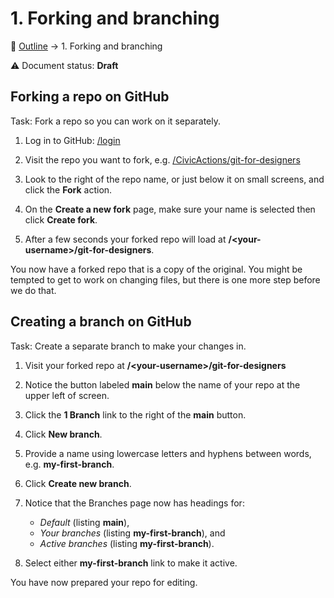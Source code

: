 # 1. Forking and branching

🍞 [Outline](../README.md) → 1. Forking and branching

⚠️ Document status: **Draft**

## Forking a repo on GitHub

Task: Fork a repo so you can work on it separately.

1. Log in to GitHub: [/login](https://github.com/login)

2. Visit the repo you want to fork, e.g. [/CivicActions/git-for-designers](https://github.com/CivicActions/git-for-designers)

3. Look to the right of the repo name, or just below it on small screens, and click the **Fork** action.

4. On the **Create a new fork** page, make sure your name is selected then click **Create fork**.

5. After a few seconds your forked repo will load at **/\<your-username\>/git-for-designers**.

You now have a forked repo that is a copy of the original. You might be tempted to get to work on changing files, but there is one more step before we do that.

## Creating a branch on GitHub

Task: Create a separate branch to make your changes in.

1. Visit your forked repo at **/\<your-username\>/git-for-designers**

2. Notice the button labeled **main** below the name of your repo at the upper left of screen.

3. Click the **1 Branch** link to the right of the **main** button.

4. Click **New branch**.

5. Provide a name using lowercase letters and hyphens between words, e.g. **my-first-branch**.

6. Click **Create new branch**.

7. Notice that the Branches page now has headings for:

	- *Default* (listing **main**), 
	- *Your branches* (listing **my-first-branch**), and 
	- *Active branches* (listing **my-first-branch**).

8. Select either **my-first-branch** link to make it active.

You have now prepared your repo for editing.